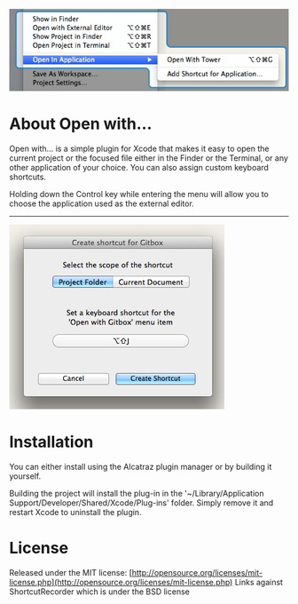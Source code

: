 ![File menu screenshot](Menu-screenshot.jpg)

# About Open with…
Open with… is a simple plugin for Xcode that makes it easy to open the current project or the focused file either in the Finder or the Terminal, or any other application of your choice. You can also assign custom keyboard shortcuts.

Holding down the Control key while entering the menu will allow you to choose the application used as the external editor.

---------------------------------


![Create Shortcut Screenshot](Create-shortcut-screenshot.jpg)


# Installation
You can either install using the Alcatraz plugin manager or by building it yourself.

Building the project will install the plug-in in the '~/Library/Application Support/Developer/Shared/Xcode/Plug-ins' folder. Simply remove it and restart Xcode to uninstall the plugin.


# License
Released under the MIT license:	[http://opensource.org/licenses/mit-license.php](http://opensource.org/licenses/mit-license.php)
Links against ShortcutRecorder which is under the BSD license